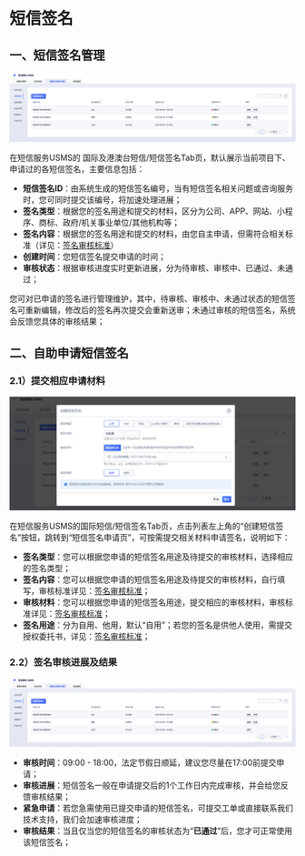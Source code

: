 # 短信签名



## 一、短信签名管理

![image](../../images/guide/5005/短信服务usms_短信签名_国际_01.png)

在短信服务USMS的 国际及港澳台短信/短信签名Tab页，默认展示当前项目下、申请过的各短信签名，主要信息包括：

  - **短信签名ID**：由系统生成的短信签名编号，当有短信签名相关问题或咨询服务时，您可同时提交该编号，将加速处理进展；
  - **签名类型**：根据您的签名用途和提交的材料，区分为公司、APP、网站、小程序、商标、政府/机关事业单位/其他机构等；
  - **签名内容**：根据您的签名用途和提交的材料，由您自主申请，但需符合相关标准（详见：[签名审核标准](usms/introduction/2005/2103)）
  - **创建时间**：您短信签名提交申请的时间；
  - **审核状态**：根据审核进度实时更新进展，分为待审核、审核中、已通过、未通过；

您可对已申请的签名进行管理维护，其中，待审核、审核中、未通过状态的短信签名可重新编辑，修改后的签名再次提交会重新送审；未通过审核的短信签名，系统会反馈您具体的审核结果；

## 二、自助申请短信签名

### 2.1）提交相应申请材料

![image](../../images/guide/5005/短信服务usms_短信签名_创建_国际_01.png)

在短信服务USMS的国际短信/短信签名Tab页，点击列表左上角的“创建短信签名”按钮，跳转到“短信签名申请页”，可按需提交相关材料申请签名，说明如下：

  - **签名类型**：您可以根据您申请的短信签名用途及待提交的审核材料，选择相应的签名类型；
  - **签名内容**：您可以根据您申请的短信签名用途及待提交的审核材料，自行填写，审核标准详见：[签名审核标准](usms/introduction/2005/2103)；
  - **审核材料**：您可以根据您申请的短信签名用途，提交相应的审核材料，审核标准详见：[签名审核标准](usms/introduction/2005/2103)；
  - **签名用途**：分为自用、他用，默认“自用”；若您的签名是供他人使用，需提交授权委托书，详见：[签名审核标准](usms/introduction/2005/2103)；

### 2.2）签名审核进展及结果

![image](../../images/guide/5005/短信服务usms_短信签名_审核进度_01_国际.png)

  - **审核时间**：09:00 - 18:00，法定节假日顺延，建议您尽量在17:00前提交申请；
  - **审核进展**：短信签名一般在申请提交后的1个工作日内完成审核，并会给您反馈审核结果；
  - **紧急申请**：若您急需使用已提交申请的短信签名，可提交工单或直接联系我们 技术支持，我们会加速审核进度；
  - **审核结果**：当且仅当您的短信签名的审核状态为“**已通过**”后，您才可正常使用该短信签名；
